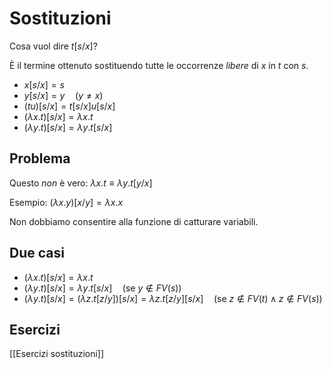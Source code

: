 # Sostituzioni

Cosa vuol dire $t[s/x]$?

È il termine ottenuto sostituendo tutte le occorrenze *libere* di $x$ in $t$ con $s$.

- $x[s/x]=s$
- $y[s/x]=y \quad (y \neq x)$
- $(tu)[s/x]=t[s/x]u[s/x]$
- $(\lambda x.t)[s/x]=\lambda x.t$
- $(\lambda y.t)[s/x]=\lambda y.t[s/x]$

## Problema

Questo *non* è vero: $\lambda x.t \equiv \lambda y.t[y/x]$

Esempio: $(\lambda x.y)[x/y]=\lambda x.x$

Non dobbiamo consentire alla funzione di catturare variabili.

## Due casi

- $(\lambda x.t)[s/x]= \lambda x.t$
- $(\lambda y.t)[s/x]=\lambda y.t[s/x] \quad (\text{se } y \not \in FV(s))$
- $(\lambda y.t)[s/x]=(\lambda z.t[z/y])[s/x]=\lambda z.t[z/y][s/x] \quad (\text{se } z \not \in FV(t) \land z \not \in FV(s))$

## Esercizi

[[Esercizi sostituzioni]]